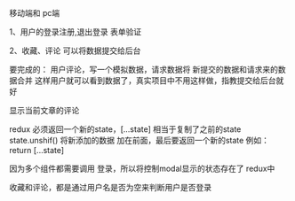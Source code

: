 移动端和 pc端




1、用户的登录注册,退出登录
表单验证

2、收藏、评论    可以将数据提交给后台



要完成的： 用户评论，写一个模拟数据，请求数据将 新提交的数据和请求来的数据合并 这样用户就可以看到数据了，真实项目中不用这样做，指教提交给后台就好



显示当前文章的评论



redux   必须返回一个新的state，[...state]  相当于复制了之前的state
state.unshif()  将新添加的数据 加在前面，最后要返回一个新的state  例如：return [...state]



因为多个组件都需要调用 登录，所以将控制modal显示的状态存在了 redux中



收藏和评论，都是通过用户名是否为空来判断用户是否登录



